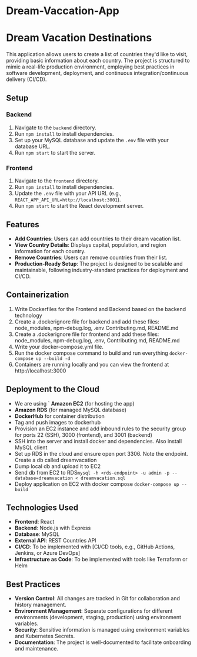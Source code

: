# Dream-Vaccation-App
# Dream Vacation Destinations

This application allows users to create a list of countries they'd like to visit, providing basic information about each country. The project is structured to mimic a real-life production environment, employing best practices in software development, deployment, and continuous integration/continuous delivery (CI/CD).

## Setup

### Backend
1. Navigate to the `backend` directory.
2. Run `npm install` to install dependencies.
3. Set up your MySQL database and update the `.env` file with your database URL.
4. Run `npm start` to start the server.

### Frontend
1. Navigate to the `frontend` directory.
2. Run `npm install` to install dependencies.
3. Update the `.env` file with your API URL (e.g., `REACT_APP_API_URL=http://localhost:3001`).
4. Run `npm start` to start the React development server.

## Features
- **Add Countries**: Users can add countries to their dream vacation list.
- **View Country Details**: Displays capital, population, and region information for each country.
- **Remove Countries**: Users can remove countries from their list.
- **Production-Ready Setup**: The project is designed to be scalable and maintainable, following industry-standard practices for deployment and CI/CD.

## Containerization
1. Write Dockerfiles for the Frontend and Backend based on the backend technology
2. Create a .dockerignore file for backend and add these files: node_modules, npm-debug.log, .env       Contributing.md, README.md
3. Create a .dockerignore file for frontend and add these files: node_modules, npm-debug.log, .env, Contributing.md, README.md
4. Write your docker-compose.yml file.
5. Run the docker compose command to build and run everything `docker-compose up --build -d`
6. Containers are running locally and you can view the frontend at  http://localhost:3000

## Deployment to the Cloud
- We are using 
` **Amazon EC2** (for hosting the app)
- **Amazon RDS** (for managed MySQL database)
- **DockerHub** for container distribution
- Tag and push images to dockerhub
- Provision an EC2 instance and add inbound rules to the security group for ports 22 (SSH), 3000 (frontend), and 3001 (backend)
- SSH into the server and install docker and dependencies. Also install MySQL client
- Set up RDS in the cloud and ensure open port 3306. Note the endpoint. Create a db called dreamvacation
- Dump local db and upload it to EC2
- Send db from EC2 to RDS`mysql -h <rds-endpoint> -u admin -p --database=dreamvacation < dreamvacation.sql`
- Deploy application on EC2 with docker compose `docker-compose up --build`
## Technologies Used
- **Frontend**: React
- **Backend**: Node.js with Express
- **Database**: MySQL
- **External API**: REST Countries API
- **CI/CD**: To be implemented with [CI/CD tools, e.g., GitHub Actions, Jenkins, or Azure DevOps]
- **Infrastructure as Code**: To be implemented with tools like Terraform or Helm

## Best Practices
- **Version Control**: All changes are tracked in Git for collaboration and history management.
- **Environment Management**: Separate configurations for different environments (development, staging, production) using environment variables.
- **Security**: Sensitive information is managed using environment variables and Kubernetes Secrets.
- **Documentation**: The project is well-documented to facilitate onboarding and maintenance.
